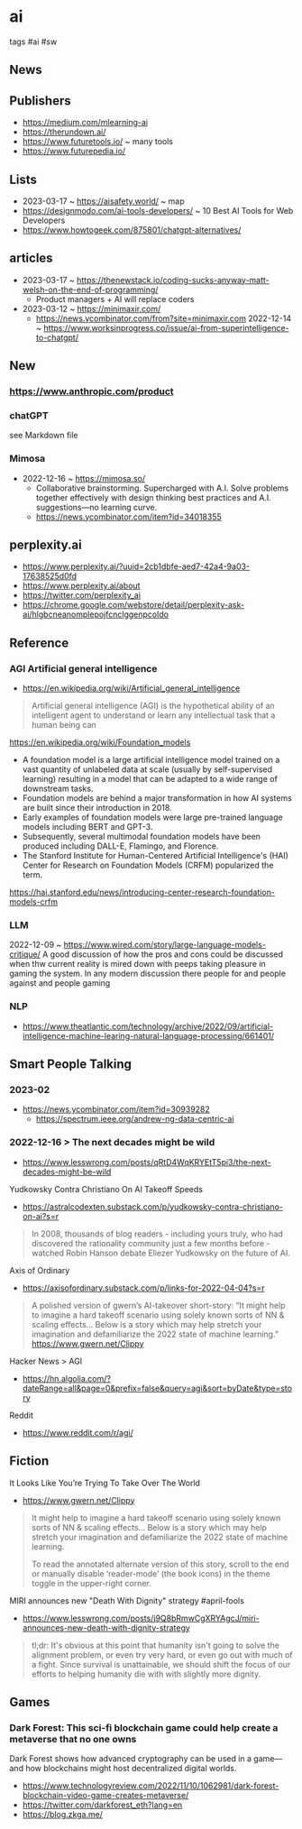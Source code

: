 # ai

tags #ai #sw

## News

## Publishers

* https://medium.com/mlearning-ai
* https://therundown.ai/
* https://www.futuretools.io/ ~ many tools
* https://www.futurepedia.io/

## Lists

* 2023-03-17 ~ https://aisafety.world/ ~ map
* https://designmodo.com/ai-tools-developers/ ~ 10 Best AI Tools for Web Developers
* https://www.howtogeek.com/875801/chatgpt-alternatives/

## articles

* 2023-03-17 ~ https://thenewstack.io/coding-sucks-anyway-matt-welsh-on-the-end-of-programming/
  * Product managers + AI will replace coders
* 2023-03-12 ~ https://minimaxir.com/
  * https://news.ycombinator.com/from?site=minimaxir.com
2022-12-14 ~ https://www.worksinprogress.co/issue/ai-from-superintelligence-to-chatgpt/


## New

### https://www.anthropic.com/product

### chatGPT

see Markdown file

### Mimosa

* 2022-12-16 ~ https://mimosa.so/
  * Collaborative brainstorming. Supercharged with A.I.
Solve problems together effectively with design thinking best practices and A.I. suggestions—no learning curve.
  * https://news.ycombinator.com/item?id=34018355


## perplexity.ai

* https://www.perplexity.ai/?uuid=2cb1dbfe-aed7-42a4-9a03-17638525d0fd
* https://www.perplexity.ai/about
* https://twitter.com/perplexity_ai
* https://chrome.google.com/webstore/detail/perplexity-ask-ai/hlgbcneanomplepojfcnclggenpcoldo



## Reference

### AGI Artificial general intelligence

* https://en.wikipedia.org/wiki/Artificial_general_intelligence
> Artificial general intelligence (AGI) is the hypothetical ability of an intelligent agent to understand or learn any intellectual task that a human being can

https://en.wikipedia.org/wiki/Foundation_models

* A foundation model is a large artificial intelligence model trained on a vast quantity of unlabeled data at scale (usually by self-supervised learning) resulting in a model that can be adapted to a wide range of downstream tasks.
* Foundation models are behind a major transformation in how AI systems are built since their introduction in 2018.
* Early examples of foundation models were large pre-trained language models including BERT and GPT-3.
* Subsequently, several multimodal foundation models have been produced including DALL-E, Flamingo, and Florence.
* The Stanford Institute for Human-Centered Artificial Intelligence's (HAI) Center for Research on Foundation Models (CRFM) popularized the term.

https://hai.stanford.edu/news/introducing-center-research-foundation-models-crfm

### LLM

2022-12-09 ~ https://www.wired.com/story/large-language-models-critique/
A good discussion of how the pros and cons could be discussed when thw current reality is mired down with peeps taking pleasure in gaming the system. In any modern discussion there people for and people against and people gaming

### NLP

* https://www.theatlantic.com/technology/archive/2022/09/artificial-intelligence-machine-learing-natural-language-processing/661401/


## Smart People Talking

### 2023-02

* https://news.ycombinator.com/item?id=30939282
	* https://spectrum.ieee.org/andrew-ng-data-centric-ai

### 2022-12-16 > The next decades might be wild

* https://www.lesswrong.com/posts/qRtD4WqKRYEtT5pi3/the-next-decades-might-be-wild

Yudkowsky Contra Christiano On AI Takeoff Speeds
* https://astralcodexten.substack.com/p/yudkowsky-contra-christiano-on-ai?s=r

>In 2008, thousands of blog readers - including yours truly, who had discovered the rationality community just a few months before - watched Robin Hanson debate Eliezer Yudkowsky on the future of AI.

Axis of Ordinary
* https://axisofordinary.substack.com/p/links-for-2022-04-04?s=r
> A polished version of gwern’s AI-takeover short-story: “It might help to imagine a hard takeoff scenario using solely known sorts of NN & scaling effects… Below is a story which may help stretch your imagination and defamiliarize the 2022 state of machine learning.” https://www.gwern.net/Clippy

Hacker News > AGI
* https://hn.algolia.com/?dateRange=all&page=0&prefix=false&query=agi&sort=byDate&type=story

Reddit
* https://www.reddit.com/r/agi/


## Fiction

It Looks Like You’re Trying To Take Over The World
* https://www.gwern.net/Clippy
>It might help to imagine a hard takeoff scenario using solely known sorts of NN & scaling effects… Below is a story which may help stretch your imagination and defamiliarize the 2022 state of machine learning.
>
>To read the annotated alternate version of this story, scroll to the end or manually disable ‘reader-mode’ (the book icons) in the theme toggle in the upper-right corner.

MIRI announces new "Death With Dignity" strategy #april-fools
* https://www.lesswrong.com/posts/j9Q8bRmwCgXRYAgcJ/miri-announces-new-death-with-dignity-strategy
>tl;dr:  It's obvious at this point that humanity isn't going to solve the alignment problem, or even try very hard, or even go out with much of a fight.  Since survival is unattainable, we should shift the focus of our efforts to helping humanity die with with slightly more dignity.


## Games

### Dark Forest: This sci-fi blockchain game could help create a metaverse that no one owns
Dark Forest shows how advanced cryptography can be used in a game—and how blockchains might host decentralized digital worlds.
* https://www.technologyreview.com/2022/11/10/1062981/dark-forest-blockchain-video-game-creates-metaverse/
* https://twitter.com/darkforest_eth?lang=en
* https://blog.zkga.me/

